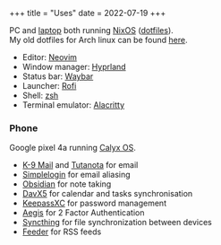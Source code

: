 +++
title = "Uses"
date = 2022-07-19
+++

PC and [laptop](https://frame.work/) both running [NixOS](https://nixos.org/) ([dotfiles](https://github.com/WJehee/.dotfiles-nix)).  
My old dotfiles for Arch linux can be found [here](https://github.com/WJehee/.dotfiles).

- Editor: [Neovim](https://neovim.io/)
- Window manager: [Hyprland](https://hyprland.org/)
- Status bar: [Waybar](https://github.com/Alexays/Waybar)
- Launcher: [Rofi](https://github.com/davatorium/rofi)
- Shell: [zsh](https://www.zsh.org/)
- Terminal emulator: [Alacritty](https://github.com/alacritty/alacritty)

### Phone

Google pixel 4a running [Calyx OS](https://calyxos.org/).

- [K-9 Mail](https://k9mail.app/) and [Tutanota](https://tutanota.com/) for email
- [Simplelogin](https://simplelogin.io/) for email aliasing
- [Obsidian](https://obsidian.md) for note taking
- [DavX5](https://www.davx5.com/) for calendar and tasks synchronisation
- [KeepassXC](https://keepassxc.org/) for password management
- [Aegis](https://getaegis.app/) for 2 Factor Authentication
- [Syncthing](https://syncthing.net/) for file synchronization between devices
- [Feeder](https://gitlab.com/spacecowboy/Feeder) for RSS feeds


